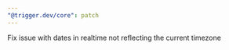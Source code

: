 ```yaml
---
"@trigger.dev/core": patch
---
```


Fix issue with dates in realtime not reflecting the current timezone
